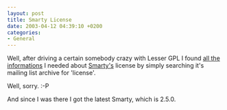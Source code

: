 ```yaml
---
layout: post
title: Smarty License
date: 2003-04-12 04:39:10 +0200
categories:
- General
---
```

Well, after driving a certain somebody crazy with Lesser GPL I found <a href="http://marc.theaimsgroup.com/?l=smarty-general&m=101768160816744&w=2">all the informations</a> I needed about <a href="http://smarty.php.net" title="Maybe the best template engine for PHP">Smarty's</a> license by simply searching it's mailing list archive for 'license'.

Well, sorry. :-P

And since I was there I got the latest Smarty, which is 2.5.0.

